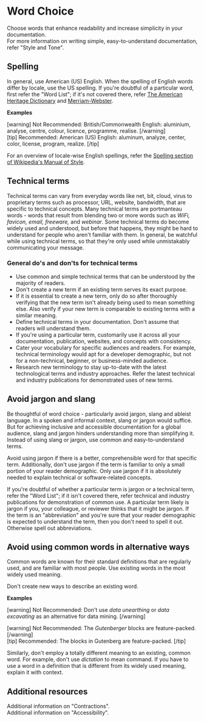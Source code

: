 # Word Choice

Choose words that enhance readability and increase simplicity in your documentation.  
For more information on writing simple, easy-to-understand documentation, refer "Style and Tone".

## Spelling

In general, use American (US) English. When the spelling of English words differ by locale, use the US spelling.
If you're doubtful of a particular word, first refer the "Word List"; if it's not covered there, refer [The American Heritage Dictionary](https://ahdictionary.com/) and [Merriam-Webster](https://www.merriam-webster.com/).

**Examples**

[warning] Not Recommended: British/Commonwealth English: aluminium, analyse, centre, colour, licence, programme, realise. [/warning]  
[tip] Recommended: American (US) English: aluminum, analyze, center, color, license, program, realize. [/tip]

For an overview of locale-wise English spellings, refer the [Spelling section of Wikipedia's Manual of Style](https://en.wikipedia.org/wiki/Wikipedia:Manual_of_Style/Spelling).

## Technical terms

Technical terms can vary from everyday words like net, bit, cloud, virus to proprietary terms such as processor, URL, website, bandwidth, that are specific to technical concepts. Many technical terms are portmanteau words -  words that result from blending two or more words such as *WiFi, favicon, email, freeware,* and *webinar*. Some technical terms do become widely used and understood, but before that happens, they might be hard to understand for people who aren't familiar with them. In general, be watchful while using technical terms, so that they're only used while unmistakably communicating your message.

### General do's and don'ts for technical terms

- Use common and simple technical terms that can be understood by the majority of readers.
- Don't create a new term if an existing term serves its exact purpose.
- If it is essential to create a new term, only do so after thoroughly verifying that the new term isn't already being used to mean something else. Also verify if your new term is comparable to existing terms with a similar meaning.
- Define technical terms in your documentation. Don't assume that readers will understand them.
- If you're using a particular term, customarily use it across all your documentation, publication, websites, and concepts with consistency.
- Cater your vocabulary for specific audiences and readers. For example, technical terminology would apt for a developer demographic, but not for a non-technical, beginner, or business-minded audience.
- Research new terminology to stay up-to-date with the latest technological terms and industry approaches. Refer the latest technical and industry publications for demonstrated uses of new terms.

## Avoid jargon and slang

Be thoughtful of word choice - particularly avoid jargon, slang and ableist language. In a spoken and informal context, slang or jargon would suffice. But for achieving inclusive and accessible documentation for a global audience, slang and jargon hinders understanding more than simplifying it. Instead of using slang or jargon, use common and easy-to-understand terms.

Avoid using jargon if there is a better, comprehensible word for that specific term. Additionally, don't use jargon if the term is familiar to only a small portion of your reader demographic. Only use jargon if it is absolutely needed to explain technical or software-related concepts.

If you're doubtful of whether a particular term is jargon or a technical term, refer the "Word List"; if it isn't covered there, refer technical and industry publications for demonstration of common use. A particular term likely is jargon if you, your colleague, or reviewer thinks that it might be jargon. If the term is an "abbreviation" and you're sure that your reader demographic is expected to understand the term, then you don't need to spell it out. Otherwise spell out abbreviations.

## Avoid using common words in alternative ways

Common words are known for their standard definitions that are regularly used, and are familiar with most people. Use existing words in the most widely used meaning.

Don't create new ways to describe an existing word.   

**Examples**  

[warning] Not Recommended: Don't use *data unearthing* or *data excavating* as an alternative for data mining.  [/warning]  

[warning] Not Recommended: The *Gutenberger* blocks are feature-packed. [/warning]  
[tip] Recommended: The blocks in Gutenberg are feature-packed. [/tip]

Similarly, don't employ a totally different meaning to an existing, common word. For example, don't use *dictation* to mean command.
If you have to use a word in a definition that is different from its widely used meaning, explain it with context.

## Additional resources

Additional information on "Contractions".  
Additional information on "Accessibility".
